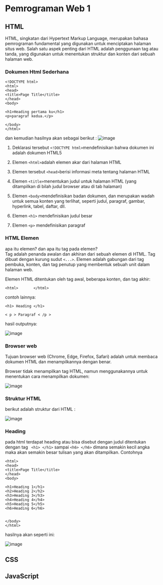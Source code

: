 # Pemrograman Web 1
## HTML 
HTML, singkatan dari Hypertext Markup Language, merupakan bahasa pemrograman fundamental yang digunakan untuk menciptakan halaman situs web. Salah satu aspek penting dari HTML adalah penggunaan tag atau tanda, yang digunakan untuk menentukan struktur dan konten dari sebuah halaman web.

### Dokumen Html Sederhana
```
<!DOCTYPE html>
<html>
<head>
<title>Page Title</title>
</head>
<body>

<h1>Heading pertama ku</h1>
<p>paragraf kedua.</p>

</body>
</html>
```

dan kemudian hasilnya akan sebagai berikut :
![image](https://github.com/RevanoAugustofa/Pemrograman-Web-1/assets/167878957/6b5aa2c5-7461-4b68-a414-a0966cc742d6)

1. Deklarasi tersebut ```<!DOCTYPE html>```mendefinisikan bahwa dokumen ini adalah dokumen HTML5

2. Elemen ```<html>```adalah elemen akar dari halaman HTML

3. Elemen tersebut ```<head>```berisi informasi meta tentang halaman HTML

4. Elemen ```<title>```menentukan judul untuk halaman HTML (yang ditampilkan di bilah judul browser atau di tab halaman)

5. Elemen ```<body>```mendefinisikan badan dokumen, dan merupakan wadah untuk semua konten yang terlihat, seperti judul, paragraf, gambar, hyperlink, tabel, daftar, dll.

6. Elemen ```<h1>``` mendefinisikan judul besar

7. Elemen ```<p>``` mendefinisikan paragraf

### HTML Elemen
apa itu elemen? dan apa itu tag pada elemen?  
Tag adalah penanda awalan dan akhiran dari sebuah elemen di HTML. Tag dibuat dengan kurung sudut ```<...>```.
Elemen adalah gabungan dari tag pembuka, konten, dan tag penutup yang membentuk sebuah unit dalam halaman web.

Elemen HTML ditentukan oleh tag awal, beberapa konten, dan tag akhir:

```<html>       </html>```

contoh lainnya:

```<h1> Heading </h1>​​```

```< p > Paragraf < /p >```

hasil outputnya:

![image](https://github.com/RevanoAugustofa/Pemrograman-Web-1/assets/167878957/aa73f637-9f25-4898-812c-011e2bcaa5dc)

### Browser web

Tujuan browser web (Chrome, Edge, Firefox, Safari) adalah untuk membaca dokumen HTML dan menampilkannya dengan benar.

Browser tidak menampilkan tag HTML, namun menggunakannya untuk menentukan cara menampilkan dokumen:

![image](https://github.com/RevanoAugustofa/Pemrograman-Web-1/assets/167878957/50d766e4-c44f-4e48-9c7d-7c540b26ad00)

### Struktur HTML

berikut adalah struktur dari HTML :

![image](https://github.com/RevanoAugustofa/Pemrograman-Web-1/assets/167878957/5815c769-e52c-487a-9f00-0701f4fbe7d9)

### Heading

pada html terdapat heading atau bisa disebut dengan judul ditentukan dengan tag ``` <h1> </h1>``` sampai ```<h6> </h6>``` dimana semakin kecil angka maka akan semakin besar tulisan yang akan ditampilkan. Contohnya 

```<!DOCTYPE html>
<html>
<head>
<title>Page Title</title>
</head>
<body>

<h1>Heading 1</h1>
<h2>Heading 2</h2>
<h3>Heading 3</h3>
<h4>Heading 4</h4>
<h5>Heading 5</h5>
<h6>Heading 6</h6>


</body>
</html>
```

hasilnya akan seperti ini:

![image](https://github.com/RevanoAugustofa/Pemrograman-Web-1/assets/167878957/1d2a154a-f6b8-4a19-bdda-6c7ef756156e)


## CSS
## JavaScript
